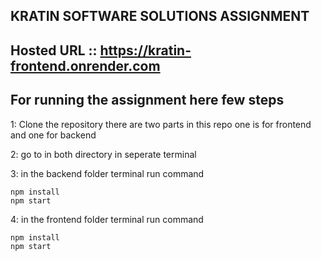 ## KRATIN SOFTWARE SOLUTIONS ASSIGNMENT

## Hosted URL :: https://kratin-frontend.onrender.com 

## For running the assignment here few steps 

1: Clone the repository there are two parts in this repo one is for frontend and one for backend 

2: go to in both directory in seperate terminal 

3: in the backend folder terminal run command 
```base 
npm install 
npm start 
``` 

4: in the frontend folder terminal run command 
```base
npm install 
npm start 
```



